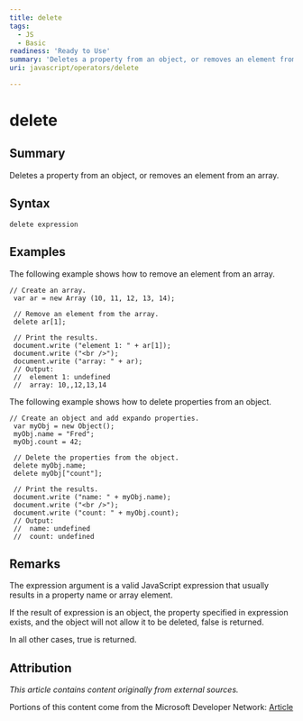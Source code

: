 ```yaml
---
title: delete
tags:
  - JS
  - Basic
readiness: 'Ready to Use'
summary: 'Deletes a property from an object, or removes an element from an array.'
uri: javascript/operators/delete

---
```

# delete

## Summary

Deletes a property from an object, or removes an element from an array.

## Syntax

    delete expression

## Examples

The following example shows how to remove an element from an array.

``` {.js}
// Create an array.
 var ar = new Array (10, 11, 12, 13, 14);

 // Remove an element from the array.
 delete ar[1];

 // Print the results.
 document.write ("element 1: " + ar[1]);
 document.write ("<br />");
 document.write ("array: " + ar);
 // Output:
 //  element 1: undefined
 //  array: 10,,12,13,14
```

The following example shows how to delete properties from an object.

``` {.js}
// Create an object and add expando properties.
 var myObj = new Object();
 myObj.name = "Fred";
 myObj.count = 42;

 // Delete the properties from the object.
 delete myObj.name;
 delete myObj["count"];

 // Print the results.
 document.write ("name: " + myObj.name);
 document.write ("<br />");
 document.write ("count: " + myObj.count);
 // Output:
 //  name: undefined
 //  count: undefined
```

## Remarks

The expression argument is a valid JavaScript expression that usually results in a property name or array element.

If the result of expression is an object, the property specified in expression exists, and the object will not allow it to be deleted, false is returned.

In all other cases, true is returned.

## Attribution

*This article contains content originally from external sources.*

Portions of this content come from the Microsoft Developer Network: [Article](http://msdn.microsoft.com/en-us/library/ie/2b2z052x(v=vs.94).aspx)

